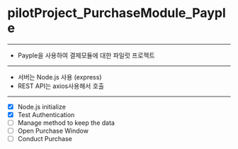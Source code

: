 # pilotProject_PurchaseModule_Payple
--------------------------------------
- Payple을 사용하여 결제모듈에 대한 파일럿 프로젝트
--------------------------------------
- 서버는 Node.js 사용 (express)
- REST API는 axios사용해서 호출

--------------------------------
- [x] Node.js initialize
- [x] Test Authentication
- [ ] Manage method to keep the data
- [ ] Open Purchase Window
- [ ] Conduct Purchase